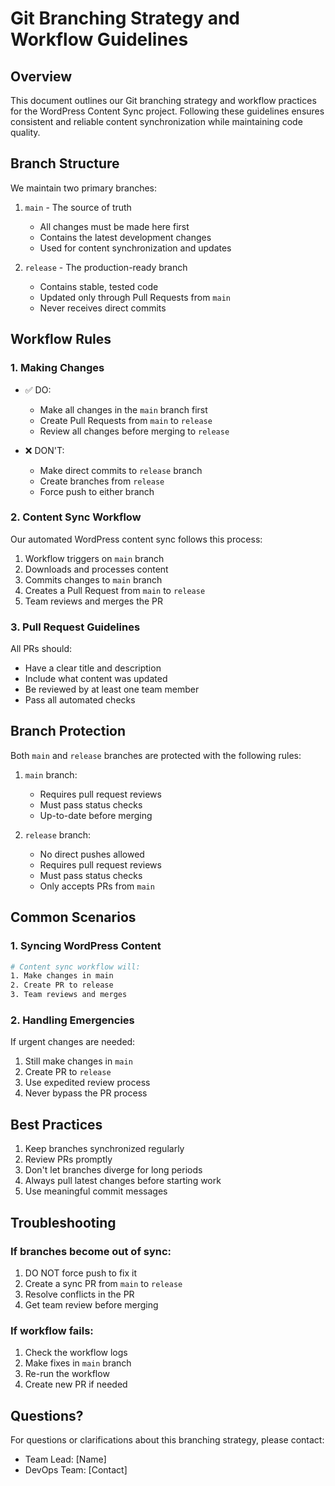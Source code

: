 # Git Branching Strategy and Workflow Guidelines

## Overview

This document outlines our Git branching strategy and workflow practices for the WordPress Content Sync project. Following these guidelines ensures consistent and reliable content synchronization while maintaining code quality.

## Branch Structure

We maintain two primary branches:

1. `main` - The source of truth
   - All changes must be made here first
   - Contains the latest development changes
   - Used for content synchronization and updates

2. `release` - The production-ready branch
   - Contains stable, tested code
   - Updated only through Pull Requests from `main`
   - Never receives direct commits

## Workflow Rules

### 1. Making Changes

- ✅ DO:
  - Make all changes in the `main` branch first
  - Create Pull Requests from `main` to `release`
  - Review all changes before merging to `release`

- ❌ DON'T:
  - Make direct commits to `release` branch
  - Create branches from `release`
  - Force push to either branch

### 2. Content Sync Workflow

Our automated WordPress content sync follows this process:

1. Workflow triggers on `main` branch
2. Downloads and processes content
3. Commits changes to `main` branch
4. Creates a Pull Request from `main` to `release`
5. Team reviews and merges the PR

### 3. Pull Request Guidelines

All PRs should:
- Have a clear title and description
- Include what content was updated
- Be reviewed by at least one team member
- Pass all automated checks

## Branch Protection

Both `main` and `release` branches are protected with the following rules:

1. `main` branch:
   - Requires pull request reviews
   - Must pass status checks
   - Up-to-date before merging

2. `release` branch:
   - No direct pushes allowed
   - Requires pull request reviews
   - Must pass status checks
   - Only accepts PRs from `main`

## Common Scenarios

### 1. Syncing WordPress Content

```bash
# Content sync workflow will:
1. Make changes in main
2. Create PR to release
3. Team reviews and merges
```

### 2. Handling Emergencies

If urgent changes are needed:
1. Still make changes in `main`
2. Create PR to `release`
3. Use expedited review process
4. Never bypass the PR process

## Best Practices

1. Keep branches synchronized regularly
2. Review PRs promptly
3. Don't let branches diverge for long periods
4. Always pull latest changes before starting work
5. Use meaningful commit messages

## Troubleshooting

### If branches become out of sync:

1. DO NOT force push to fix it
2. Create a sync PR from `main` to `release`
3. Resolve conflicts in the PR
4. Get team review before merging

### If workflow fails:

1. Check the workflow logs
2. Make fixes in `main` branch
3. Re-run the workflow
4. Create new PR if needed

## Questions?

For questions or clarifications about this branching strategy, please contact:
- Team Lead: [Name]
- DevOps Team: [Contact] 